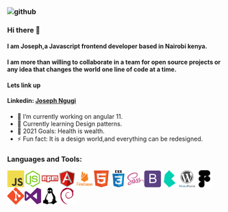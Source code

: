 ### ![github](https://user-images.githubusercontent.com/60609518/122293290-88adb580-ceff-11eb-9c6e-1020a56c77d1.jpg)
### Hi there 👋

#### I am Joseph,a Javascript frontend developer based in Nairobi kenya.
#### I am more than willing to collaborate in a team for open source projects or any idea that changes the world one line of code at a time.
#### Lets link up
#### Linkedin: [Joseph Ngugi](https://www.linkedin.com/in/joseph-ngugi-443026145/)
#### 
- 🔭 I’m currently working on angular 11.
- 🌱 Currently learning Design patterns.
- 🥅 2021 Goals: Health is wealth.
- ⚡ Fun fact: It is a design world,and everything can be redesigned.


### Languages and Tools:

<img align="left" alt="JavaScript" width="40px" src="https://github.com/devicons/devicon/blob/master/icons/javascript/javascript-original.svg"/>
<img align="left" alt="Nodejs" width="40px" src="https://github.com/devicons/devicon/blob/master/icons/nodejs/nodejs-original.svg"/>
<img align="left" alt="npm" width="40px" src="https://github.com/devicons/devicon/blob/master/icons/npm/npm-original-wordmark.svg"/>
<img align="left" alt="Angular" width="40px" src="https://github.com/devicons/devicon/blob/master/icons/angularjs/angularjs-original.svg"/>
<img align="left" alt="Firebase" width="40px" src="https://github.com/devicons/devicon/blob/master/icons/firebase/firebase-plain-wordmark.svg"/>
<img align="left" alt="HTML5" width="40px" src="https://github.com/devicons/devicon/blob/master/icons/html5/html5-original.svg"/>
<img align="left" alt="css3" width="40px" src="https://github.com/devicons/devicon/blob/master/icons/css3/css3-original-wordmark.svg"/>
<img align="left" alt="sass" width="40px" src="https://github.com/devicons/devicon/blob/master/icons/sass/sass-original.svg"/>
<img align="left" alt="Bootstrap" width="40px" src="https://github.com/devicons/devicon/blob/master/icons/bootstrap/bootstrap-plain.svg"/>
<img align="left" alt="Bulma" width="40px" src="https://github.com/devicons/devicon/blob/master/icons/bulma/bulma-plain.svg"/>
<img align="left" alt="Wordpress" width="40px" src="https://github.com/devicons/devicon/blob/master/icons/wordpress/wordpress-original.svg"/>
<img align="left" alt="Figma" width="40px" src="https://github.com/devicons/devicon/blob/master/icons/figma/figma-plain.svg"/>
<img align="left" alt="Git" width="40px" src="https://github.com/devicons/devicon/blob/master/icons/git/git-original.svg"/>
<img align="left" alt="vscode" width="40px" src="https://github.com/devicons/devicon/blob/master/icons/visualstudio/visualstudio-plain.svg"/>
<img align="left" alt="Linux" width="40px" src="https://github.com/devicons/devicon/blob/master/icons/linux/linux-plain.svg"/>
<img align="left" alt="Debian" width="40px" src="https://github.com/devicons/devicon/blob/master/icons/debian/debian-original.svg"/>


<!--
**Joewings-jw/Joewings-jw** is a ✨ _special_ ✨ repository because its `README.md` (this file) appears on your GitHub profile.

Here are some ideas to get you started:

- 🔭 I’m currently working on ...
- 🌱 I’m currently learning ...
- 👯 I’m looking to collaborate on ...
- 🤔 I’m looking for help with ...
- 💬 Ask me about ...
- 📫 How to reach me: ...
- 😄 Pronouns: ...
- ⚡ Fun fact: ...
-->
